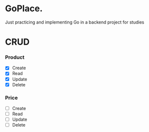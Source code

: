 # GoPlace.
Just practicing and implementing Go in a backend project for studies

# CRUD
### Product
- [x] Create
- [x] Read
- [x] Update
- [x] Delete

### Price
- [ ] Create
- [ ] Read
- [ ] Update
- [ ] Delete